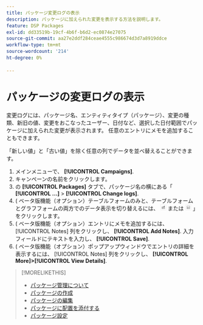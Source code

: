```yaml
---
title: パッケージ変更ログの表示
description: パッケージに加えられた変更を表示する方法を説明します。
feature: DSP Packages
exl-id: dd33519b-19cf-4b6f-b6d2-ec0874e27075
source-git-commit: aa27e2ddf284ceae4555c986674d3d7a8919ddce
workflow-type: tm+mt
source-wordcount: '214'
ht-degree: 0%

---
```


# パッケージの変更ログの表示

変更ログには、パッケージ名、エンティティタイプ（パッケージ）、変更の種類、新旧の値、変更をおこなったユーザー、日付など、選択した日付範囲でパッケージに加えられた変更が表示されます。 任意のエントリにメモを追加することもできます。

「新しい値」と「古い値」を除く任意の列でデータを並べ替えることができます。

1. メインメニューで、 **[!UICONTROL Campaigns]**.
1. キャンペーンの名前をクリックします。
1. の **[!UICONTROL Packages]** タブで、パッケージ名の横にある「  **[!UICONTROL ...]** > **[!UICONTROL Change logs]**.
1. ( ベータ版機能（オプション）テーブルフォームのみと、テーブルフォームとグラフフォームの両方でのデータ表示を切り替えるには、 ![テーブルとグラフ表示](/help/dsp/assets/table-plus-chart-view.png "テーブルとグラフ表示") または ![テーブル表示](/help/dsp/assets/table-view.png "テーブル表示") 」をクリックします。
1. ( ベータ版機能（オプション）エントリにメモを追加するには、 [!UICONTROL Notes] 列をクリックし、 **[!UICONTROL Add Notes]**. 入力フィールドにテキストを入力し、 **[!UICONTROL Save]**.
1. ( ベータ版機能（オプション）ポップアップウィンドウでエントリの詳細を表示するには、 [!UICONTROL Notes] 列をクリックし、 **[!UICONTROL More]>[!UICONTROL View Details]**.

>[!MORELIKETHIS]
>
>* [パッケージ管理について](package-about.md)
>* [パッケージの作成](package-create.md)
>* [パッケージの編集](package-edit.md)
>* [パッケージに配置を添付する](package-attach-placement.md)
>* [パッケージ設定](package-settings.md)

